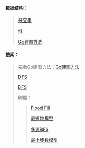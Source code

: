 #### 数据结构：
> [并查集](并查集/并查集.md)
>
> [堆](堆/堆.md)
>
> [Go建图方法](go中建图与建树.md)



#### 搜索：

> 先看Go建图方法：[Go建图方法](https://github.com/hehelv/brush_algorithm/blob/main/go%E4%B8%AD%E5%BB%BA%E5%9B%BE%E4%B8%8E%E5%BB%BA%E6%A0%91.md)
>
> [DFS](https://github.com/hehelv/brush_algorithm/blob/main/%E6%B7%B1%E5%BA%A6%E4%BC%98%E5%85%88%E6%90%9C%E7%B4%A2/dfs.md)
>
> [BFS](BFS/bfs.md)
>
> 刷题：
>
> > [Flood Fill](https://github.com/hehelv/brush_algorithm/blob/main/%E6%90%9C%E7%B4%A2%EF%BC%88%E5%88%B7%E9%A2%98%EF%BC%89/Flood-Fill.md)
> >
> > [最短路模型](https://github.com/hehelv/brush_algorithm/blob/main/%E6%90%9C%E7%B4%A2%EF%BC%88%E5%88%B7%E9%A2%98%EF%BC%89/%E6%9C%80%E7%9F%AD%E8%B7%AF%E6%A8%A1%E5%9E%8B.md)
> >
> > [多源BFS](https://github.com/hehelv/brush_algorithm/blob/main/%E6%90%9C%E7%B4%A2%EF%BC%88%E5%88%B7%E9%A2%98%EF%BC%89/%E5%A4%9A%E6%BA%90BFS.md)
> >
> > [最小步数模型](https://github.com/hehelv/brush_algorithm/blob/main/%E6%90%9C%E7%B4%A2%EF%BC%88%E5%88%B7%E9%A2%98%EF%BC%89/%E6%9C%80%E5%B0%8F%E6%AD%A5%E6%95%B0%E6%A8%A1%E5%9E%8B.md)

